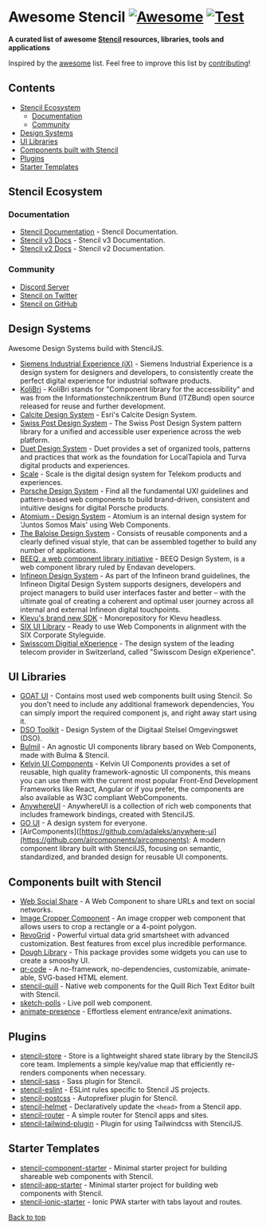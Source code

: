 # Awesome Stencil [![Awesome](https://awesome.re/badge-flat2.svg)](https://awesome.re) [![Test](https://github.com/stencil-community/awesome-stencil/actions/workflows/test.yaml/badge.svg)](https://github.com/stencil-community/awesome-stencil/actions/workflows/test.yaml)

**A curated list of awesome [Stencil](https://stenciljs.com/) resources, libraries, tools and applications**

Inspired by the [awesome][0] list. Feel free to improve this list by [contributing](https://github.com/stencil-community/awesome-stencil/blob/master/contributing.md)!

<!--lint disable list-item-indent-->

## Contents

- [Stencil Ecosystem](#stencil-ecosystem)
  - [Documentation](#documentation)
  - [Community](#community)
- [Design Systems](#design-systems)
- [UI Libraries](#ui-libraries)
- [Components built with Stencil](#components-built-with-stencil)
- [Plugins](#plugins)
- [Starter Templates](#starter-templates)

<!--lint disable list-item-indent-->

## Stencil Ecosystem

### Documentation

- [Stencil Documentation](https://stenciljs.com/docs/introduction) - Stencil Documentation.
- [Stencil v3 Docs](https://stenciljs.com/docs/v3/introduction) - Stencil v3 Documentation.
- [Stencil v2 Docs](https://stenciljs.com/docs/v2/introduction) - Stencil v2 Documentation.

### Community

- [Discord Server](https://chat.stenciljs.com/?_gl=1*uree5e*_ga*OTQxMjI1NDgwLjE2OTU1MTg0OTk.*_ga_REH9TJF6KF*MTcwNjMxMzY2NS44My4xLjE3MDYzMTQyMDAuMC4wLjA.)
- [Stencil on Twitter](https://twitter.com/stenciljs)
- [Stencil on GitHub](https://github.com/ionic-team/stencil)

## Design Systems

Awesome Design Systems build with StencilJS.

- [Siemens Industrial Experience (iX)](https://github.com/siemens/ix) - Siemens Industrial Experience is a design system for designers and developers, to consistently create the perfect digital experience for industrial software products.
- [KoliBri](https://github.com/public-ui/kolibri) - KoliBri stands for "Component library for the accessibility" and was from the Informationstechnikzentrum Bund (ITZBund) open source released for reuse and further development.
- [Calcite Design System](https://github.com/Esri/calcite-design-system) - Esri's Calcite Design System.
- [Swiss Post Design System](https://github.com/swisspost/design-system) - The Swiss Post Design System pattern library for a unified and accessible user experience across the web platform.
- [Duet Design System](https://github.com/duetds) - Duet provides a set of organized tools, patterns and practices that work as the foundation for LocalTapiola and Turva digital products and experiences.
- [Scale](https://github.com/telekom/scale) - Scale is the digital design system for Telekom products and experiences.
- [Porsche Design System](https://github.com/porsche-design-system/porsche-design-system) - Find all the fundamental UXI guidelines and pattern-based web components to build brand-driven, consistent and intuitive designs for digital Porsche products.
- [Atomium - Design System](https://github.com/juntossomosmais/atomium) - Atomium is an internal design system for 'Juntos Somos Mais' using Web Components.
- [The Baloise Design System](https://github.com/baloise/design-system) - Consists of reusable components and a clearly defined visual style, that can be assembled together to build any number of applications.
- [BEEQ, a web component library initiative](https://github.com/Endava/BEEQ) - BEEQ Design System, is a web component library ruled by Endavan developers.
- [Infineon Design System](https://github.com/Infineon/infineon-design-system-stencil) - As part of the Infineon brand guidelines, the Infineon Digital Design System supports designers, developers and project managers to build user interfaces faster and better – with the ultimate goal of creating a coherent and optimal user journey across all internal and external Infineon digital touchpoints.
- [Klevu's brand new SDK](https://github.com/klevultd/frontend-sdk) - Monorepository for Klevu headless.
- [SIX UI Library](https://github.com/six-group/six-webcomponents) - Ready to use Web Components in alignment with the SIX Corporate Styleguide.
- [Swisscom Digitial eXperience](https://sdx.swisscom.com/) - The design system of the leading telecom provider in Switzerland, called "Swisscom Design eXperience".

## UI Libraries

- [GOAT UI](https://github.com/goatui/components) - Contains most used web components built using Stencil. So you don't need to include any additional framework dependencies, You can simply import the required component js, and right away start using it.
- [DSO Toolkit](https://github.com/dso-toolkit/dso-toolkit) - Design System of the Digitaal Stelsel Omgevingswet (DSO).
- [Bulmil](https://github.com/Gomah/bulmil) - An agnostic UI components library based on Web Components, made with Bulma & Stencil.
- [Kelvin UI Components](https://github.com/kelvininc/ui-components) - Kelvin UI Components provides a set of reusable, high quality framework-agnostic UI components, this means you can use them with the current most popular Front-End Development Frameworks like React, Angular or if you prefer, the components are also available as W3C compliant WebComponents.
- [AnywhereUI](https://github.com/adaleks/anywhere-ui) - AnywhereUI is a collection of rich web components that includes framework bindings, created with StencilJS.
- [GO UI](https://github.com/getgoui/go-ui) - A design system for everyone.
- [AirComponents]([https://github.com/adaleks/anywhere-ui](https://github.com/aircomponents/aircomponents): A modern component library built with StencilJS, focusing on semantic, standardized, and branded design for reusable UI components.
## Components built with Stencil

- [Web Social Share](https://github.com/peterpeterparker/web-social-share) - A Web Component to share URLs and text on social networks.
- [Image Cropper Component](https://github.com/tony-xlh/image-cropper-component) - An image cropper web component that allows users to crop a rectangle or a 4-point polygon.
- [RevoGrid](https://github.com/revolist/revogrid) - Powerful virtual data grid smartsheet with advanced customization. Best features from excel plus incredible performance.
- [Dough Library](https://github.com/josiahsrc/dough) - This package provides some widgets you can use to create a smooshy UI.
- [qr-code](https://github.com/bitjson/qr-code) - A no-framework, no-dependencies, customizable, animate-able, SVG-based <qr-code> HTML element.
- [stencil-quill](https://github.com/KillerCodeMonkey/stencil-quill) - Native web components for the Quill Rich Text Editor built with Stencil.
- [sketch-polls](https://github.com/partykit/sketch-polls) - Live poll web component.
- [animate-presence](https://github.com/natemoo-re/animate-presence) - Effortless element entrance/exit animations.

## Plugins

- [stencil-store](https://github.com/ionic-team/stencil-store) - Store is a lightweight shared state library by the StencilJS core team. Implements a simple key/value map that efficiently re-renders components when necessary.
- [stencil-sass](https://github.com/ionic-team/stencil-sass) - Sass plugin for Stencil.
- [stencil-eslint](https://github.com/stencil-community/stencil-eslint) - ESLint rules specific to Stencil JS projects.
- [stencil-postcss](https://github.com/stencil-community/stencil-postcss) - Autoprefixer plugin for Stencil.
- [stencil-helmet](https://github.com/stencil-community/stencil-helmet) - Declaratively update the `<head>` from a Stencil app.
- [stencil-router](https://github.com/stencil-community/stencil-router) - A simple router for Stencil apps and sites.
- [stencil-tailwind-plugin](https://github.com/Poimen/stencil-tailwind-plugin) - Plugin for using Tailwindcss with StencilJS.

## Starter Templates

- [stencil-component-starter](https://github.com/ionic-team/stencil-component-starter) - Minimal starter project for building shareable web components with Stencil.
- [stencil-app-starter](https://github.com/stencil-community/stencil-app-starter) - Minimal starter project for building web components with Stencil.
- [stencil-ionic-starter](https://github.com/stencil-community/stencil-ionic-starter) - Ionic PWA starter with tabs layout and routes.

[Back to top](#contents)

[0]: https://awesome.re
